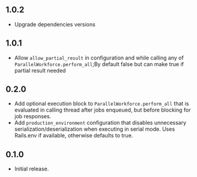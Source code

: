 ## 1.0.2
* Upgrade dependencies versions


## 1.0.1
* Allow `allow_partial_result` in configuration and while calling any of `ParallelWorkforce.perform_all`;By default false but can make true if partial result needed

## 0.2.0

* Add optional execution block to `ParallelWorkforce.perform_all` that is evaluated in calling thread after jobs enqueued,
  but before blocking for job responses.
* Add `production_environment` configuration that disables unnecessary serialization/deserialization when executing in
  serial mode. Uses Rails.env if available, otherwise defaults to true.

## 0.1.0

* Initial release.
